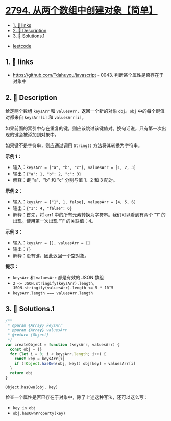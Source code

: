 # [2794. 从两个数组中创建对象【简单】](https://github.com/tnotesjs/TNotes.leetcode/tree/main/notes/2794.%20%E4%BB%8E%E4%B8%A4%E4%B8%AA%E6%95%B0%E7%BB%84%E4%B8%AD%E5%88%9B%E5%BB%BA%E5%AF%B9%E8%B1%A1%E3%80%90%E7%AE%80%E5%8D%95%E3%80%91)

<!-- region:toc -->

- [1. 🔗 links](#1--links)
- [2. 📝 Description](#2--description)
- [3. 🎯 Solutions.1](#3--solutions1)

<!-- endregion:toc -->

- [leetcode](https://leetcode.cn/problems/create-object-from-two-arrays)

## 1. 🔗 links

- https://github.com/Tdahuyou/javascript - 0043. 判断某个属性是否存在于对象中

## 2. 📝 Description

给定两个数组 `keysArr` 和 `valuesArr`，返回一个新的对象 `obj`。`obj` 中的每个键值对都来自 `keysArr[i]` 和 `valuesArr[i]`。

如果前面的索引中存在重复的键，则应该跳过该键值对。换句话说，只有第一次出现的键会被添加到对象中。

如果键不是字符串，则应通过调用 `String()` 方法将其转换为字符串。

**示例 1：**

- 输入：`keysArr = ["a", "b", "c"], valuesArr = [1, 2, 3]`
- 输出：`{"a": 1, "b": 2, "c": 3}`
- 解释：键 "a"、"b" 和 "c" 分别与值 1、2 和 3 配对。

**示例 2：**

- 输入：`keysArr = ["1", 1, false], valuesArr = [4, 5, 6]`
- 输出：`{"1": 4, "false": 6}`
- 解释：首先，将 arr1 中的所有元素转换为字符串。我们可以看到有两个 "1" 的出现。使用第一次出现 "1" 的关联值：4。

**示例 3：**

- 输入：`keysArr = [], valuesArr = []`
- 输出：`{}`
- 解释：没有键，因此返回一个空对象。

**提示：**

- `keysArr` 和 `valuesArr` 都是有效的 JSON 数组
- `2 <= JSON.stringify(keysArr).length, JSON.stringify(valuesArr).length <= 5 * 10^5`
- `keysArr.length === valuesArr.length`

## 3. 🎯 Solutions.1

```javascript
/**
 * @param {Array} keysArr
 * @param {Array} valuesArr
 * @return {Object}
 */
var createObject = function (keysArr, valuesArr) {
  const obj = {}
  for (let i = 0; i < keysArr.length; i++) {
    const key = keysArr[i]
    if (!Object.hasOwn(obj, key)) obj[key] = valuesArr[i]
  }
  return obj
}
```

`Object.hasOwn(obj, key)`

检查一个属性是否已存在于对象中，除了上述这种写法，还可以这么写：

- `key in obj`
- `obj.hasOwnProperty(key)`
